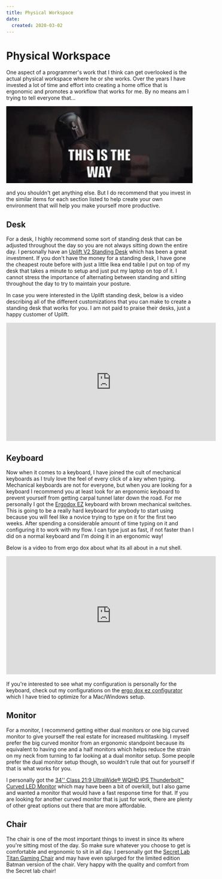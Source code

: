 ```yaml
---
title: Physical Workspace
date:
  created: 2020-03-02
---
```


# Physical Workspace

One aspect of a programmer's work that I think can get overlooked is the actual physical workspace where he or she works. Over the years I have invested a lot of time and effort into creating a home office that is ergonomic and promotes a workflow that works for me. By no means am I trying to tell everyone that...

![This is the way](/assets/images/this-is-the-way.gif)

<!-- more -->

and you shouldn't get anything else. But I do recommend that you invest in the similar items for each section listed to help create your own environment that will help you make yourself more productive.  

## Desk

For a desk, I highly recommend some sort of standing desk that can be adjusted throughout the day so you are not always sitting down the entire day. I personally have an [Uplift V2 Standing Desk](https://www.upliftdesk.com/uplift-v2-standing-desk-v2-or-v2-commercial/) which has been a great investment. If you don't have the money for a standing desk, I have gone the cheapest route before with just a little Ikea end table I put on top of my desk that takes a minute to setup and just put my laptop on top of it. I cannot stress the importance of alternating between standing and sitting throughout the day to try to maintain your posture. 

In case you were interested in the Uplift standing desk, below is a video describing all of the different customizations that you can make to create a standing desk that works for you. I am not paid to praise their desks, just a happy customer of Uplift. 

<iframe width="560" height="315" src="https://www.youtube.com/embed/8krBbc31gBM" frameborder="0" allow="accelerometer; autoplay; encrypted-media; gyroscope; picture-in-picture" allowfullscreen></iframe>



## Keyboard

Now when it comes to a keyboard, I have joined the cult of mechanical keyboards as I truly love the feel of every click of a key when typing. Mechanical keyboards are not for everyone, but when you are looking for a keyboard I recommend you at least look for an ergonomic keyboard to prevent yourself from getting carpal tunnel later down the road. For me personally I got the [Ergodox EZ](https://ergodox-ez.com/) keyboard with brown mechanical switches. This is going to be a really hard keyboard for anybody to start using because you will feel like a novice trying to type on it for the first two weeks. After spending a considerable amount of time typing on it and configuring it to work with my flow. I can type just as fast, if not faster than I did on a normal keyboard and I'm doing it in an ergonomic way! 

Below is a video to from ergo dox about what its all about in a nut shell. 

<iframe width="560" height="315" src="https://www.youtube.com/embed/hkdAQvBFNkM" frameborder="0" allow="accelerometer; autoplay; encrypted-media; gyroscope; picture-in-picture" allowfullscreen></iframe>

If you're interested to see what my configuration is personally for the keyboard, check out my configurations on the [ergo dox ez configurator](https://configure.ergodox-ez.com/ergodox-ez/search?q=plusmobileapps&legacy=false) which I have tried to optimize for a Mac/Windows setup. 

## Monitor

For a monitor, I recommend getting either dual monitors or one big curved monitor to give yourself the real estate for increased multitasking. I myself prefer the big curved monitor from an ergonomic standpoint because its equivalent to having one and a half monitors which helps reduce the strain on my neck from turning to far looking at a dual monitor setup. Some people prefer the dual monitor setup though, so wouldn't rule that out for yourself if that is what works for you. 

I personally got the [34'' Class 21:9 UltraWide® WQHD IPS Thunderbolt™ Curved LED Monitor](https://www.lg.com/us/monitors/lg-34UC98-W-ultrawide-monitor) which may have been a bit of overkill, but I also game and wanted a monitor that would have a fast response time for that. If you are looking for another curved monitor that is just for work, there are plenty of other great options out there that are more affordable. 

## Chair

The chair is one of the most important things to invest in since its where you're sitting most of the day. So make sure whatever you choose to get is comfortable and ergonomic to sit in all day. I personally got the [Secret Lab Titan Gaming Chair](https://secretlab.co/collections/titan-series) and may have even splurged for the limited edition Batman version of the chair. Very happy with the quality and comfort from the Secret lab chair!
